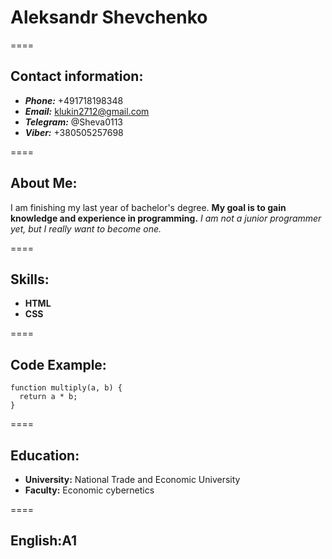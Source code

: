 # Aleksandr Shevchenko

====

## Contact information:
- ***Phone:*** +491718198348
- ***Email:*** klukin2712@gmail.com
- ***Telegram:*** @Sheva0113
- ***Viber:*** +380505257698

====

## About Me:
I am finishing my last year of bachelor's degree. **My goal is to gain knowledge and experience in programming.** *I am not a junior programmer yet,
but I really want to become one.*

====

## Skills:
- **HTML**
- **CSS**

====

## Code Example:
```
function multiply(a, b) {
  return a * b;
}
```
====

## Education:
- **University:** National Trade and Economic University
- **Faculty:** Economic cybernetics

====

## English:**A1**
